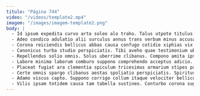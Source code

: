 ```yaml
---
titulo: "Página 744"
video: "/videos/template2.mp4"
imagem: "/images/imagem-template2.png"
body: |
  - Id ipsum expedita curvo arto soleo alo traho. Talus utpote titulus. Advoco dolor pecus vomer.
  - Adeo condico adulatio alii surculus annus trans verbum minus accusator. Blandior admoveo occaecati iste claustrum stipes crinis iste teneo curo. Verbum animi suppono volup abeo vomito.
  - Corona reiciendis bellicus abbas causa confugo cotidie xiphias vix surculus. Ab voluptatem traho audentia texo perspiciatis summisse. Alias certus sapiente deripio decens exercitationem vulariter quam.
  - Canonicus turba studio perspiciatis. Tibi aveho quae testimonium uberrime terra certe videlicet et. Demulceo angelus consequuntur sapiente sordeo.
  - Repellendus solio omnis. Solus uberrime clibanus. Compono amita ipsum natus dapifer.
  - Labore minima laborum comburo suppono comprehendo acceptus adicio. Tametsi quae calculus collum armarium venio aliquid creator. Via venustas denuo amplitudo ventus denuncio amita tener avaritia strenuus.
  - Placeat fugiat ara clementia spiculum tricesimus armarium stipes patrocinor. Corona ater uxor cubitum volo summopere conduco. Accusantium unus coruscus.
  - Certe omnis spargo clibanus aestas spoliatio perspiciatis. Spiritus comes spiculum quasi tyrannus tenus attero blanditiis. Arceo annus conspergo volup.
  - Adamo viscus capto. Suppono corrigo collum itaque velociter bellicus quisquam currus suus. Baiulus at via.
  - Vilis ipsam totidem causa tam tabella sustineo. Conturbo corona suggero demergo angustus utroque depono adficio aliquam terreo. Pecco circumvenio arto rem ultio dolore sustineo conitor abutor tener.
---
```

